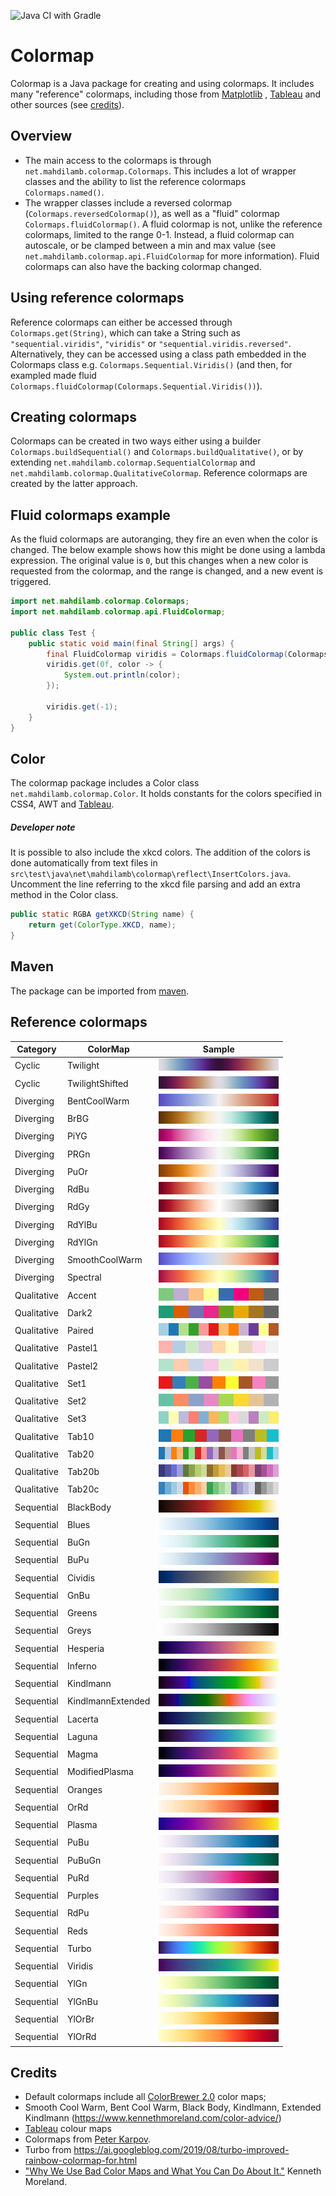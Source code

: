 ![Java CI with Gradle](https://github.com/mahdilamb/colormap/workflows/Java%20CI%20with%20Gradle/badge.svg)

# Colormap

Colormap is a Java package for creating and using colormaps. It includes many "reference" colormaps, including those from [Matplotlib](https://matplotlib.org/)
, [Tableau](https://www.tableau.com/) and other sources (see [credits](#credits)). 

## Overview

- The main access to the colormaps is through ```net.mahdilamb.colormap.Colormaps```. This includes a lot of wrapper classes and the ability to list the reference colormaps ```Colormaps.named()```. 
- The wrapper classes include a reversed colormap (```Colormaps.reversedColormap()```), as well as a "fluid" colormap ```Colormaps.fluidColormap()```. A fluid colormap is not, unlike the reference colormaps, limited to the range 0-1. Instead, a fluid colormap can autoscale, or be clamped between a min and max value (see ```net.mahdilamb.colormap.api.FluidColormap``` for more information). Fluid colormaps can also have the backing colormap changed. 

## Using reference colormaps

Reference colormaps can either be accessed through ```Colormaps.get(String)```, which can take a String such as ```"sequential.viridis"```, ```"viridis"``` or ```"sequential.viridis.reversed"```. Alternatively, they can be accessed using a class path embedded in the Colormaps class e.g. ```Colormaps.Sequential.Viridis()``` (and then, for exampled made fluid ```Colormaps.fluidColormap(Colormaps.Sequential.Viridis())```). 

## Creating colormaps

Colormaps can be created in two ways either using a builder ```Colormaps.buildSequential()``` and ```Colormaps.buildQualitative()```, or by extending ```net.mahdilamb.colormap.SequentialColormap``` and ```net.mahdilamb.colormap.QualitativeColormap```. Reference colormaps are created by the latter approach. 

## Fluid colormaps example

As the fluid colormaps are autoranging, they fire an even when the color is changed. The below example shows how this might be done using a lambda expression. The original value is ```0```, but this changes when a new color is requested from the colormap, and the range is changed, and a new event is triggered.

```java
import net.mahdilamb.colormap.Colormaps;
import net.mahdilamb.colormap.api.FluidColormap;

public class Test {
    public static void main(final String[] args) {
        final FluidColormap viridis = Colormaps.fluidColormap(Colormaps.get("Viridis"));
        viridis.get(0f, color -> {
            System.out.println(color);
        });

        viridis.get(-1);
    }
}

```

## Color

The colormap package includes a Color class ```net.mahdilamb.colormap.Color```. It holds constants for the colors specified in CSS4, AWT and [Tableau](https://www.tableau.com/). 

##### Developer note

It is possible to also include the xkcd colors. The addition of the colors is done automatically from text files in ```src\test\java\net\mahdilamb\colormap\reflect\InsertColors.java```. Uncomment the line referring to the xkcd file parsing and add an extra method in the Color class.

```java
public static RGBA getXKCD(String name) {
    return get(ColorType.XKCD, name);
}
```

## Maven

The package can be imported from [maven](https://search.maven.org/artifact/net.mahdilamb/colormap).

## Reference colormaps
|Category|ColorMap|Sample|
|---|---|---|
|Cyclic|Twilight|![twilight](swatches/cyclic.twilight.png)|
|Cyclic|TwilightShifted|![twilightshifted](swatches/cyclic.twilightshifted.png)|
|Diverging|BentCoolWarm|![bentcoolwarm](swatches/diverging.bentcoolwarm.png)|
|Diverging|BrBG|![brbg](swatches/diverging.brbg.png)|
|Diverging|PiYG|![piyg](swatches/diverging.piyg.png)|
|Diverging|PRGn|![prgn](swatches/diverging.prgn.png)|
|Diverging|PuOr|![puor](swatches/diverging.puor.png)|
|Diverging|RdBu|![rdbu](swatches/diverging.rdbu.png)|
|Diverging|RdGy|![rdgy](swatches/diverging.rdgy.png)|
|Diverging|RdYlBu|![rdylbu](swatches/diverging.rdylbu.png)|
|Diverging|RdYlGn|![rdylgn](swatches/diverging.rdylgn.png)|
|Diverging|SmoothCoolWarm|![smoothcoolwarm](swatches/diverging.smoothcoolwarm.png)|
|Diverging|Spectral|![spectral](swatches/diverging.spectral.png)|
|Qualitative|Accent|![accent](swatches/qualitative.accent.png)|
|Qualitative|Dark2|![dark2](swatches/qualitative.dark2.png)|
|Qualitative|Paired|![paired](swatches/qualitative.paired.png)|
|Qualitative|Pastel1|![pastel1](swatches/qualitative.pastel1.png)|
|Qualitative|Pastel2|![pastel2](swatches/qualitative.pastel2.png)|
|Qualitative|Set1|![set1](swatches/qualitative.set1.png)|
|Qualitative|Set2|![set2](swatches/qualitative.set2.png)|
|Qualitative|Set3|![set3](swatches/qualitative.set3.png)|
|Qualitative|Tab10|![tab10](swatches/qualitative.tab10.png)|
|Qualitative|Tab20|![tab20](swatches/qualitative.tab20.png)|
|Qualitative|Tab20b|![tab20b](swatches/qualitative.tab20b.png)|
|Qualitative|Tab20c|![tab20c](swatches/qualitative.tab20c.png)|
|Sequential|BlackBody|![blackbody](swatches/sequential.blackbody.png)|
|Sequential|Blues|![blues](swatches/sequential.blues.png)|
|Sequential|BuGn|![bugn](swatches/sequential.bugn.png)|
|Sequential|BuPu|![bupu](swatches/sequential.bupu.png)|
|Sequential|Cividis|![cividis](swatches/sequential.cividis.png)|
|Sequential|GnBu|![gnbu](swatches/sequential.gnbu.png)|
|Sequential|Greens|![greens](swatches/sequential.greens.png)|
|Sequential|Greys|![greys](swatches/sequential.greys.png)|
|Sequential|Hesperia|![hesperia](swatches/sequential.hesperia.png)|
|Sequential|Inferno|![inferno](swatches/sequential.inferno.png)|
|Sequential|Kindlmann|![kindlmann](swatches/sequential.kindlmann.png)|
|Sequential|KindlmannExtended|![kindlmannextended](swatches/sequential.kindlmannextended.png)|
|Sequential|Lacerta|![lacerta](swatches/sequential.lacerta.png)|
|Sequential|Laguna|![laguna](swatches/sequential.laguna.png)|
|Sequential|Magma|![magma](swatches/sequential.magma.png)|
|Sequential|ModifiedPlasma|![modifiedplasma](swatches/sequential.modifiedplasma.png)|
|Sequential|Oranges|![oranges](swatches/sequential.oranges.png)|
|Sequential|OrRd|![orrd](swatches/sequential.orrd.png)|
|Sequential|Plasma|![plasma](swatches/sequential.plasma.png)|
|Sequential|PuBu|![pubu](swatches/sequential.pubu.png)|
|Sequential|PuBuGn|![pubugn](swatches/sequential.pubugn.png)|
|Sequential|PuRd|![purd](swatches/sequential.purd.png)|
|Sequential|Purples|![purples](swatches/sequential.purples.png)|
|Sequential|RdPu|![rdpu](swatches/sequential.rdpu.png)|
|Sequential|Reds|![reds](swatches/sequential.reds.png)|
|Sequential|Turbo|![turbo](swatches/sequential.turbo.png)|
|Sequential|Viridis|![viridis](swatches/sequential.viridis.png)|
|Sequential|YlGn|![ylgn](swatches/sequential.ylgn.png)|
|Sequential|YlGnBu|![ylgnbu](swatches/sequential.ylgnbu.png)|
|Sequential|YlOrBr|![ylorbr](swatches/sequential.ylorbr.png)|
|Sequential|YlOrRd|![ylorrd](swatches/sequential.ylorrd.png)|

## Credits
* Default colormaps include all [ColorBrewer 2.0](https://colorbrewer2.org/) color maps;
* Smooth Cool Warm, Bent Cool Warm, Black Body, Kindlmann, Extended Kindlmann (https://www.kennethmoreland.com/color-advice/)
* [Tableau](https://www.tableau.com/) colour maps
* Colormaps from [Peter Karpov](http://inversed.ru/Blog_2.htm).
* Turbo from https://ai.googleblog.com/2019/08/turbo-improved-rainbow-colormap-for.html
* ["Why We Use Bad Color Maps and What You Can Do About It."](https://doi.org/10.2352/ISSN.2470-1173.2016.16.HVEI-133) Kenneth Moreland. 
